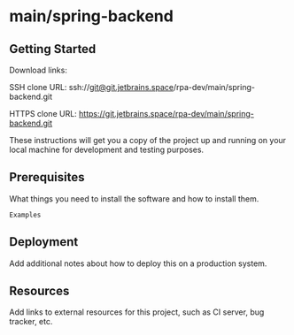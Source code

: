 # main/spring-backend



## Getting Started

Download links:

SSH clone URL: ssh://git@git.jetbrains.space/rpa-dev/main/spring-backend.git

HTTPS clone URL: https://git.jetbrains.space/rpa-dev/main/spring-backend.git



These instructions will get you a copy of the project up and running on your local machine for development and testing purposes.

## Prerequisites

What things you need to install the software and how to install them.

```
Examples
```

## Deployment

Add additional notes about how to deploy this on a production system.

## Resources

Add links to external resources for this project, such as CI server, bug tracker, etc.

